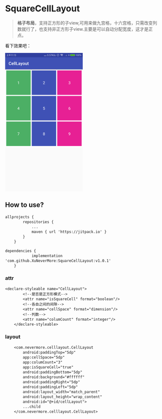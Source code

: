 # SquareCellLayout

> **格子布局**，支持正方形的子view,可用来做九宫格，十六宫格，只需改变列数就行了，也支持非正方形子view.主要是可以自动分配宽度，这才是正点。

看下效果吧：</br>

<img src="https://github.com/XuNeverMore/SquareCellLayout/blob/master/image/device-2018-09-17-111359.png" width="50%" height="50%">

## How to use?
```
allprojects {
		repositories {
			...
			maven { url 'https://jitpack.io' }
		}
	}
```
```
dependencies {
	        implementation 'com.github.XuNeverMore:SquareCellLayout:v1.0.1'
	}
```
### attr
```
<declare-styleable name="CellLayout">
        <!--是否是正方形模式-->
        <attr name="isSquareCell" format="boolean"/>
        <!--各自之间的间隙-->
        <attr name="cellSpace" format="dimension"/>
        <!--列数-->
        <attr name="columCount" format="integer"/>
    </declare-styleable>
```
### layout
```
    <com.nevermore.celllayout.CellLayout
        android:paddingTop="5dp"
        app:cellSpace="5dp"
        app:columCount="3"
        app:isSquareCell="true"
        android:paddingBottom="5dp"
        android:background="#ffffff"
        android:paddingRight="5dp"
        android:paddingLeft="5dp"
        android:layout_width="match_parent"
        android:layout_height="wrap_content"
        android:id="@+id/cellLayout">
        ...child
    </com.nevermore.celllayout.CellLayout>

```
